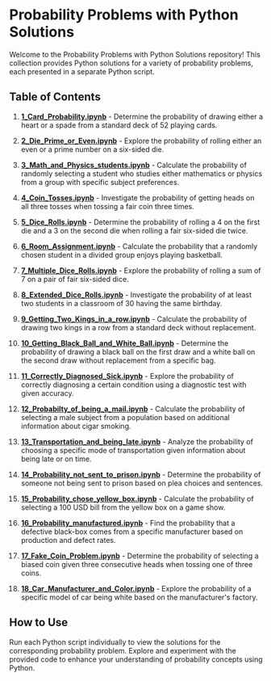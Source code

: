 # Probability Problems with Python Solutions

Welcome to the Probability Problems with Python Solutions repository! This collection provides Python solutions for a variety of probability problems, each presented in a separate Python script.

## Table of Contents

1. **[1_Card_Probability.ipynb](1_Card_Probability.ipynb)** - Determine the probability of drawing either a heart or a spade from a standard deck of 52 playing cards.

2. **[2_Die_Prime_or_Even.ipynb](2_Die_Prime_or_Even.ipynb)** - Explore the probability of rolling either an even or a prime number on a six-sided die.

3. **[3_Math_and_Physics_students.ipynb](3_Math_and_Physics_students.ipynb)** - Calculate the probability of randomly selecting a student who studies either mathematics or physics from a group with specific subject preferences.

4. **[4_Coin_Tosses.ipynb](4_Coin_Tosses.ipynb)** - Investigate the probability of getting heads on all three tosses when tossing a fair coin three times.

5. **[5_Dice_Rolls.ipynb](5_Dice_Rolls.ipynb)** - Determine the probability of rolling a 4 on the first die and a 3 on the second die when rolling a fair six-sided die twice.

6. **[6_Room_Assignment.ipynb](6_Room_Assignment.ipynb)** - Calculate the probability that a randomly chosen student in a divided group enjoys playing basketball.

7. **[7_Multiple_Dice_Rolls.ipynb](7_Multiple_Dice_Rolls.ipynb)** - Explore the probability of rolling a sum of 7 on a pair of fair six-sided dice.

8. **[8_Extended_Dice_Rolls.ipynb](8_Extended_Dice_Rolls.ipynb)** - Investigate the probability of at least two students in a classroom of 30 having the same birthday.

9. **[9_Getting_Two_Kings_in_a_row.ipynb](9_Getting_Two_Kings_in_a_row.ipynb)** - Calculate the probability of drawing two kings in a row from a standard deck without replacement.

10. **[10_Getting_Black_Ball_and_White_Ball.ipynb](10_Getting_Black_Ball_and_White_Ball.ipynb)** - Determine the probability of drawing a black ball on the first draw and a white ball on the second draw without replacement from a specific bag.

11. **[11_Correctly_Diagnosed_Sick.ipynb](11_Correctly_Diagnosed_Sick.ipynb)** - Explore the probability of correctly diagnosing a certain condition using a diagnostic test with given accuracy.

12. **[12_Probabilty_of_being_a_mail.ipynb](12_Probabilty_of_being_a_mail.ipynb)** - Calculate the probability of selecting a male subject from a population based on additional information about cigar smoking.

13. **[13_Transportation_and_being_late.ipynb](13_Transportation_and_being_late.ipynb)** - Analyze the probability of choosing a specific mode of transportation given information about being late or on time.

14. **[14_Probability_not_sent_to_prison.ipynb](14_Probability_not_sent_to_prison.ipynb)** - Determine the probability of someone not being sent to prison based on plea choices and sentences.

15. **[15_Probability_chose_yellow_box.ipynb](15_Probability_chose_yellow_box.ipynb)** - Calculate the probability of selecting a 100 USD bill from the yellow box on a game show.

16. **[16_Probability_manufactured.ipynb](16_Probability_manufactured.ipynb)** - Find the probability that a defective black-box comes from a specific manufacturer based on production and defect rates.

17. **[17_Fake_Coin_Problem.ipynb](17_Fake_Coin_Problem.ipynb)** - Determine the probability of selecting a biased coin given three consecutive heads when tossing one of three coins.

18. **[18_Car_Manufacturer_and_Color.ipynb](18_Car_Manufacturer_and_Color.ipynb)** - Explore the probability of a specific model of car being white based on the manufacturer's factory.

## How to Use

Run each Python script individually to view the solutions for the corresponding probability problem. Explore and experiment with the provided code to enhance your understanding of probability concepts using Python.